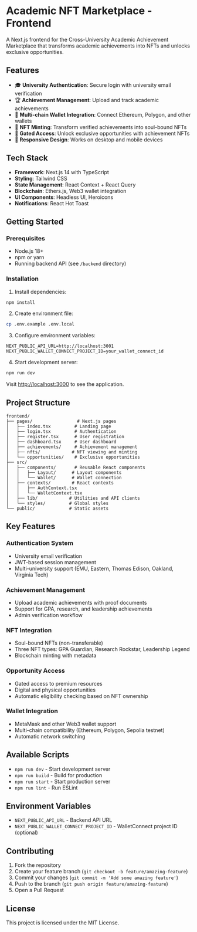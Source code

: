 # Academic NFT Marketplace - Frontend

A Next.js frontend for the Cross-University Academic Achievement Marketplace that transforms academic achievements into NFTs and unlocks exclusive opportunities.

## Features

- 🎓 **University Authentication**: Secure login with university email verification
- 🏆 **Achievement Management**: Upload and track academic achievements
- 🔗 **Multi-chain Wallet Integration**: Connect Ethereum, Polygon, and other wallets
- 🎨 **NFT Minting**: Transform verified achievements into soul-bound NFTs
- 🔐 **Gated Access**: Unlock exclusive opportunities with achievement NFTs
- 📱 **Responsive Design**: Works on desktop and mobile devices

## Tech Stack

- **Framework**: Next.js 14 with TypeScript
- **Styling**: Tailwind CSS
- **State Management**: React Context + React Query
- **Blockchain**: Ethers.js, Web3 wallet integration
- **UI Components**: Headless UI, Heroicons
- **Notifications**: React Hot Toast

## Getting Started

### Prerequisites

- Node.js 18+ 
- npm or yarn
- Running backend API (see `/backend` directory)

### Installation

1. Install dependencies:
```bash
npm install
```

2. Create environment file:
```bash
cp .env.example .env.local
```

3. Configure environment variables:
```env
NEXT_PUBLIC_API_URL=http://localhost:3001
NEXT_PUBLIC_WALLET_CONNECT_PROJECT_ID=your_wallet_connect_id
```

4. Start development server:
```bash
npm run dev
```

Visit [http://localhost:3000](http://localhost:3000) to see the application.

## Project Structure

```
frontend/
├── pages/                 # Next.js pages
│   ├── index.tsx         # Landing page
│   ├── login.tsx         # Authentication
│   ├── register.tsx      # User registration
│   ├── dashboard.tsx     # User dashboard
│   ├── achievements/     # Achievement management
│   ├── nfts/            # NFT viewing and minting
│   └── opportunities/    # Exclusive opportunities
├── src/
│   ├── components/       # Reusable React components
│   │   ├── Layout/      # Layout components
│   │   └── Wallet/      # Wallet connection
│   ├── contexts/        # React contexts
│   │   ├── AuthContext.tsx
│   │   └── WalletContext.tsx
│   ├── lib/            # Utilities and API clients
│   └── styles/         # Global styles
└── public/             # Static assets
```

## Key Features

### Authentication System
- University email verification
- JWT-based session management
- Multi-university support (EMU, Eastern, Thomas Edison, Oakland, Virginia Tech)

### Achievement Management
- Upload academic achievements with proof documents
- Support for GPA, research, and leadership achievements
- Admin verification workflow

### NFT Integration
- Soul-bound NFTs (non-transferable)
- Three NFT types: GPA Guardian, Research Rockstar, Leadership Legend
- Blockchain minting with metadata

### Opportunity Access
- Gated access to premium resources
- Digital and physical opportunities
- Automatic eligibility checking based on NFT ownership

### Wallet Integration
- MetaMask and other Web3 wallet support
- Multi-chain compatibility (Ethereum, Polygon, Sepolia testnet)
- Automatic network switching

## Available Scripts

- `npm run dev` - Start development server
- `npm run build` - Build for production
- `npm run start` - Start production server
- `npm run lint` - Run ESLint

## Environment Variables

- `NEXT_PUBLIC_API_URL` - Backend API URL
- `NEXT_PUBLIC_WALLET_CONNECT_PROJECT_ID` - WalletConnect project ID (optional)

## Contributing

1. Fork the repository
2. Create your feature branch (`git checkout -b feature/amazing-feature`)
3. Commit your changes (`git commit -m 'Add some amazing feature'`)
4. Push to the branch (`git push origin feature/amazing-feature`)
5. Open a Pull Request

## License

This project is licensed under the MIT License.